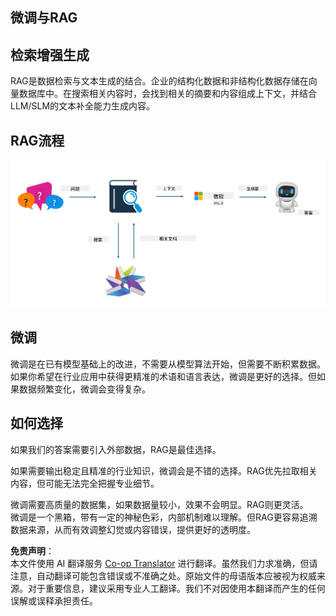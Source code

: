 <!--
CO_OP_TRANSLATOR_METADATA:
{
  "original_hash": "e4e010400c2918557b36bb932a14004c",
  "translation_date": "2025-07-17T09:27:08+00:00",
  "source_file": "md/03.FineTuning/FineTuning_vs_RAG.md",
  "language_code": "zh"
}
-->
## 微调与RAG

## 检索增强生成

RAG是数据检索与文本生成的结合。企业的结构化数据和非结构化数据存储在向量数据库中。在搜索相关内容时，会找到相关的摘要和内容组成上下文，并结合LLM/SLM的文本补全能力生成内容。

## RAG流程
![FinetuningvsRAG](../../../../translated_images/rag.2014adc59e6f6007bafac13e800a6cbc3e297fbb9903efe20a93129bd13987e9.zh.png)

## 微调
微调是在已有模型基础上的改进，不需要从模型算法开始，但需要不断积累数据。如果你希望在行业应用中获得更精准的术语和语言表达，微调是更好的选择。但如果数据频繁变化，微调会变得复杂。

## 如何选择
如果我们的答案需要引入外部数据，RAG是最佳选择。

如果需要输出稳定且精准的行业知识，微调会是不错的选择。RAG优先拉取相关内容，但可能无法完全把握专业细节。

微调需要高质量的数据集，如果数据量较小，效果不会明显。RAG则更灵活。  
微调是一个黑箱，带有一定的神秘色彩，内部机制难以理解。但RAG更容易追溯数据来源，从而有效调整幻觉或内容错误，提供更好的透明度。

**免责声明**：  
本文件使用 AI 翻译服务 [Co-op Translator](https://github.com/Azure/co-op-translator) 进行翻译。虽然我们力求准确，但请注意，自动翻译可能包含错误或不准确之处。原始文件的母语版本应被视为权威来源。对于重要信息，建议采用专业人工翻译。我们不对因使用本翻译而产生的任何误解或误释承担责任。